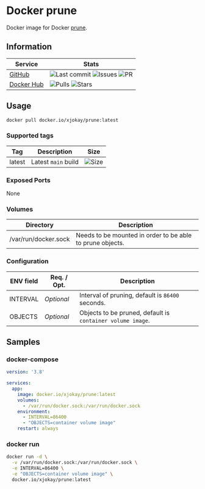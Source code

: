 # Docker prune

Docker image for Docker [prune](https://docs.docker.com/config/pruning).

## Information

| Service                                             | Stats |
|-----------------------------------------------------|-------|
| [GitHub](https://github.com/x-jokay/docker-prune)   | ![Last commit](https://img.shields.io/github/last-commit/x-jokay/docker-prune.svg?style=flat-square) ![Issues](https://img.shields.io/github/issues-raw/x-jokay/docker-prune.svg?style=flat-square) ![PR](https://img.shields.io/github/issues-pr-raw/x-jokay/docker-prune.svg?style=flat-square) |
| [Docker Hub](https://hub.docker.com/r/xjokay/prune) | ![Pulls](https://img.shields.io/docker/pulls/xjokay/prune.svg?style=flat-square) ![Stars](https://img.shields.io/docker/stars/xjokay/prune.svg?style=flat-square) |

## Usage

```sh
docker pull docker.io/xjokay/prune:latest
```

### Supported tags

| Tag    | Description         | Size                                                                                                  |
|--------|---------------------|-------------------------------------------------------------------------------------------------------|
| latest | Latest `main` build | ![Size](https://shields.beevelop.com/docker/image/image-size/xjokay/prune/latest.svg?style=flat-square) |

### Exposed Ports

None

### Volumes

| Directory            | Description                                               |
|----------------------|-----------------------------------------------------------|
| /var/run/docker.sock | Needs to be mounted in order to be able to prune objects. |

### Configuration

| ENV field | Req. / Opt.  | Description                                                |
|-----------|--------------|------------------------------------------------------------|
| INTERVAL  | *Optional*   | Interval of pruning, default is `86400` seconds.           |
| OBJECTS   | *Optional*   | Objects to be pruned, default is `container volume image`. |

## Samples

### docker-compose

```yaml
version: '3.8'

services:
  app:
    image: docker.io/xjokay/prune:latest
    volumes:
      - /var/run/docker.sock:/var/run/docker.sock
    environment:
      - INTERVAL=86400
      - "OBJECTS=container volume image"
    restart: always
```

### docker run

```sh
docker run -d \
  -v /var/run/docker.sock:/var/run/docker.sock \
  -e INTERVAL=86400 \
  -e "OBJECTS=container volume image" \
  docker.io/xjokay/prune:latest
```
